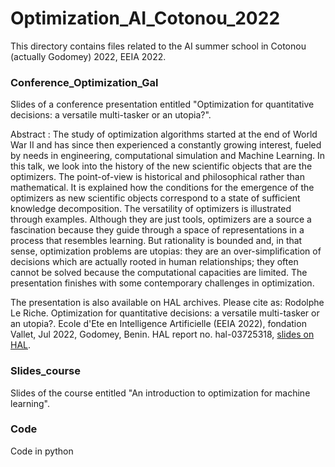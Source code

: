 # Optimization_AI_Cotonou_2022

This directory contains files related to the AI summer school in Cotonou (actually Godomey) 2022, EEIA 2022.

### Conference_Optimization_Gal

Slides of a conference presentation entitled "Optimization for quantitative decisions: a versatile multi-tasker or an utopia?".

Abstract :
The study of optimization algorithms started at the end of World War II and has since then experienced a constantly growing interest, fueled by needs in
engineering, computational simulation and Machine Learning. 
In this talk, we look into the history of the new scientific objects that are the optimizers. The point-of-view is historical and philosophical rather than mathematical. 
It is explained how the conditions for the emergence of the optimizers as new scientific objects correspond to a state of sufficient knowledge decomposition. The versatility of optimizers is illustrated through examples. Although they are just tools, optimizers are a source a fascination because they guide through a space of representations in a process that resembles learning. But rationality is bounded and, in that sense, optimization problems are utopias: they are an over-simplification of decisions which are actually rooted in human relationships; they often cannot be solved because the computational capacities are limited.
The presentation finishes with some contemporary challenges in optimization.

The presentation is also available on HAL archives. Please cite as:
Rodolphe Le Riche. Optimization for quantitative decisions: a versatile multi-tasker or an utopia?. Ecole d'Ete en Intelligence Artificielle (EEIA 2022), fondation Vallet, Jul 2022, Godomey, Benin. HAL report no. hal-03725318, [slides on HAL](https://hal.archives-ouvertes.fr/hal-03725318).

### Slides_course

Slides of the course entitled "An introduction to optimization for machine learning".

### Code

Code in python
